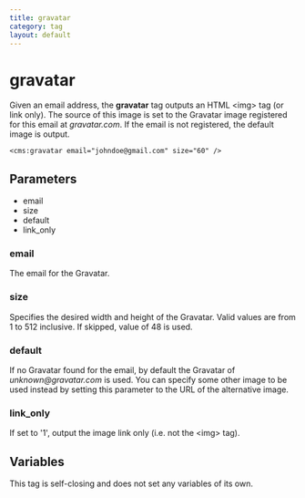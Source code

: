 ```yaml
---
title: gravatar
category: tag
layout: default
---
```


# gravatar

Given an email address, the **gravatar** tag outputs an HTML &lt;img&gt; tag (or link only). The source of this image is set to the Gravatar image registered for this email at _gravatar.com_. If the email is not registered, the default image is output.

```
<cms:gravatar email="johndoe@gmail.com" size="60" />
```

## Parameters

*   email
*   size
*   default
*   link_only

### email

The email for the Gravatar.

### size

Specifies the desired width and height of the Gravatar. Valid values are from 1 to 512 inclusive. If skipped, value of 48 is used.

### default

If no Gravatar found for the email, by default the Gravatar of _unknown@gravatar.com_ is used. You can specify some other image to be used instead by setting this parameter to the URL of the alternative image.

### link_only

If set to '1', output the image link only (i.e. not the &lt;img&gt; tag).

## Variables

This tag is self-closing and does not set any variables of its own.

